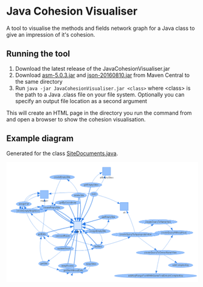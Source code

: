 # Java Cohesion Visualiser
A tool to visualise the methods and fields network graph for a Java class to give an impression of it's cohesion.

## Running the tool
1. Download the latest release of the JavaCohesionVisualiser.jar
2. Download [asm-5.0.3.jar](http://search.maven.org/remotecontent?filepath=org/ow2/asm/asm/5.0.3/asm-5.0.3.jar) and [json-20160810.jar](http://search.maven.org/remotecontent?filepath=org/json/json/20160810/json-20160810.jar) from Maven Central to the same directory
3. Run `java -jar JavaCohesionVisualiser.jar <class>` where &lt;class> is the path to a Java .class file on your file system. Optionally you can specify an output file location as a second argument

This will create an HTML page in the directory you run the command from and open a browser to show the cohesion visualisation. 

## Example diagram
Generated for the class [SiteDocuments.java](https://github.com/gameontext/gameon-map/blob/master/map-app/src/main/java/org/gameontext/map/db/SiteDocuments.java).

![cohesion diagram for SiteDocuments.java](example.png)
